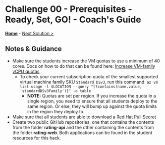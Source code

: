 # Challenge 00 - Prerequisites - Ready, Set, GO! - Coach's Guide 

**[Home](./README.md)** - [Next Solution >](./Solution-01.md)

## Notes & Guidance

- Make sure the students increase the VM quotas to use a minimum of 40 cores. Docs on how to do that can be found here: [Increase VM-family vCPU quotas](https://docs.microsoft.com/en-us/azure/azure-portal/supportability/per-vm-quota-requests) 
  - To check your current subscription quota of the smallest supported virtual machine family SKU `Standard DSv3`, run this command: `az vm list-usage -l $LOCATION --query "[?contains(name.value, 'standardDSv3Family')]" -o table`
    - **NOTE:** Quotas are set per region.  If you increase the quota in a single region, you need to ensure that all students deploy to the same region.  Or else, they will bump up against the quota limits in the region they deploy to.
- Make sure that all students are able to download a [Red Hat Pull Secret](https://cloud.redhat.com/openshift/install/azure/aro-provisioned)
- Create two public GitHub repositories, one that contains the contents from the folder **rating-api** and the other containing the contents from the folder **rating-web**. Both applications can be found in the student resources for this hack.